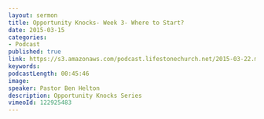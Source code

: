 ```yaml
---
layout: sermon
title: Opportunity Knocks- Week 3- Where to Start?
date: 2015-03-15
categories:
- Podcast
published: true
link: https://s3.amazonaws.com/podcast.lifestonechurch.net/2015-03-22.mp3
keywords:
podcastLength: 00:45:46
image:
speaker: Pastor Ben Helton
description: Opportunity Knocks Series
vimeoId: 122925483
---
```

